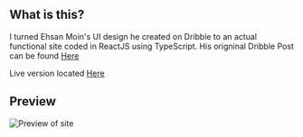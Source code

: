 ## What is this?
I turned Ehsan Moin's UI design he created on Dribble to an actual functional site coded in ReactJS using TypeScript.
His origninal Dribble Post can be found [Here](https://dribbble.com/shots/6504659-UiExpert-Website-Home-Page-Free-Download)

Live version located [Here](https://voxze.github.io/uiexpert/)

## Preview 
![Preview of site](https://i.imgur.com/RcrJeLb.png)
